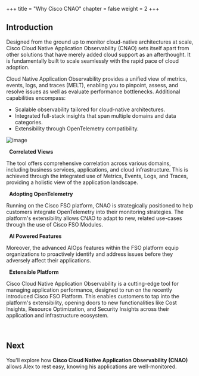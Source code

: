 +++
title = "Why Cisco CNAO"
chapter = false
weight = 2
+++

## Introduction

Designed from the ground up to monitor cloud-native architectures at scale, Cisco Cloud Native Application Observability (CNAO) sets itself apart from other solutions that have merely added cloud support as an afterthought. It is fundamentally built to scale seamlessly with the rapid pace of cloud adoption.

Cloud Native Application Observability provides a unified view of metrics, events, logs, and traces (MELT), enabling you to pinpoint, assess, and resolve issues as well as evaluate performance bottlenecks. Additional capabilities encompass:

- Scalable observability tailored for cloud-native architectures.
- Integrated full-stack insights that span multiple domains and data categories.
- Extensibility through OpenTelemetry compatibility.

![image](/images/12_why_cisco/cnao_config_workflow.png)


<span style="color: #143c76;"><i class='fas fa-circle fa-sm'></i></span>&nbsp; **Correlated Views**

The tool offers comprehensive correlation across various domains, including business services, applications, and cloud infrastructure. This is achieved through the integrated use of Metrics, Events, Logs, and Traces, providing a holistic view of the application landscape.

<span style="color: #143c76;"><i class='fas fa-circle fa-sm'></i></span>&nbsp; **Adopting OpenTelemetry**

Running on the Cisco FSO platform, CNAO is strategically positioned to help customers integrate OpenTelemetry into their monitoring strategies. The platform's extensibility allows CNAO to adapt to new, related use-cases through the use of Cisco FSO Modules.

<span style="color: #143c76;"><i class='fas fa-circle fa-sm'></i></span>&nbsp; **AI Powered Features**

Moreover, the advanced AIOps features within the FSO platform equip organizations to proactively identify and address issues before they adversely affect their applications.

<span style="color: #143c76;"><i class='fas fa-circle fa-sm'></i></span>&nbsp; **Extensible Platform** 

Cisco Cloud Native Application Observability is a cutting-edge tool for managing application performance, designed to run on the recently introduced Cisco FSO Platform. This enables customers to tap into the platform's extensibility, opening doors to new functionalities like Cost Insights, Resource Optimization, and Security Insights across their application and infrastructure ecosystem.

<br>

## Next <span style="color: #143c76;"><i class='fas fa-cog fa-spin fa-sm'></i></span>&nbsp;

You'll explore how **Cisco Cloud Native Application Observability (CNAO)** allows Alex to rest easy, knowing his applications are well-monitored.

<br>
